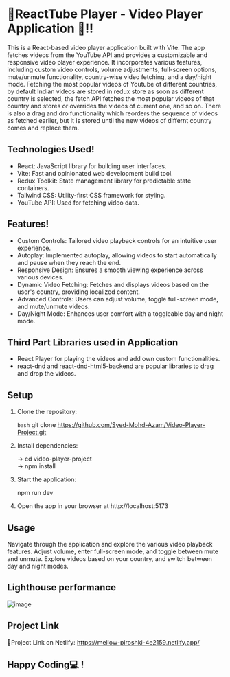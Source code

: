 # 🚀ReactTube Player - Video Player Application 🧡!!

This is a React-based video player application built with Vite. The app fetches videos from the YouTube API and provides a customizable and responsive video player experience. It incorporates various features, including custom video controls, volume adjustments, full-screen options, mute/unmute functionality, country-wise video fetching, and a day/night mode.
Fetching the most popular videos of Youtube of different countries, by default Indian videos are stored in redux store as soon as different country is selected, the fetch API fetches the most popular videos of that country and stores or overrides the videos of current one, and so on. There is also a drag and dro functionality which reorders the sequence of videos as fetched earlier, but it is stored until the new videos of differnt country comes and replace them.

## Technologies Used!

- React: JavaScript library for building user interfaces.
- Vite: Fast and opinionated web development build tool.
- Redux Toolkit: State management library for predictable state containers.
- Tailwind CSS: Utility-first CSS framework for styling.
- YouTube API: Used for fetching video data.

## Features!

- Custom Controls: Tailored video playback controls for an intuitive user experience.
- Autoplay: Implemented autoplay, allowing videos to start automatically and pause when they reach the end.
- Responsive Design: Ensures a smooth viewing experience across various devices.
- Dynamic Video Fetching: Fetches and displays videos based on the user's country, providing localized content.
- Advanced Controls: Users can adjust volume, toggle full-screen mode, and mute/unmute videos.
- Day/Night Mode: Enhances user comfort with a toggleable day and night mode.
  
## Third Part Libraries used in Application
 - React Player for playing the videos and add own custom functionalities.
 - react-dnd and react-dnd-html5-backend are popular libraries to drag and drop the videos.

## Setup

1. Clone the repository:

   ```bash```
   git clone https://github.com/Syed-Mohd-Azam/Video-Player-Project.git
   
2. Install dependencies:
   
   ->  cd video-player-project    
   ->  npm install

3. Start the application:
   
   npm run dev

4. Open the app in your browser at http://localhost:5173
   
  ## Usage
Navigate through the application and explore the various video playback features.
Adjust volume, enter full-screen mode, and toggle between mute and unmute.
Explore videos based on your country, and switch between day and night modes.

## Lighthouse performance
![image](https://github.com/Syed-Mohd-Azam/Video-Player-Project/assets/112909412/c3d9dac8-cbbe-4e27-a2ed-1b651a126ccd)

## Project Link
🎉Project Link on Netlify: https://mellow-piroshki-4e2159.netlify.app/

## Happy Coding💻 !
